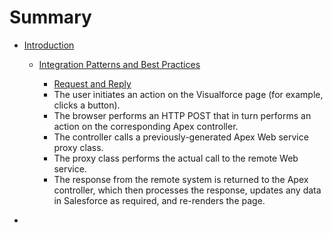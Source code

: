 # Summary

* [Introduction](README.md)
  * [Integration  Patterns and Best Practices](./integration-patterns-bp/index.md)
    * [Request and Reply](./integration-patterns-bp/req-res.md)


    - The user initiates an action on the Visualforce page (for example, clicks a button).
    - The browser performs an HTTP POST that in turn performs an action on the corresponding Apex controller.
    - The controller calls a previously-generated Apex Web service proxy class.
    - The proxy class performs the actual call to the remote Web service.
    - The response from the remote system is returned to the Apex controller, which then processes the response, updates any data in Salesforce as required, and re-renders the page.
-
    
